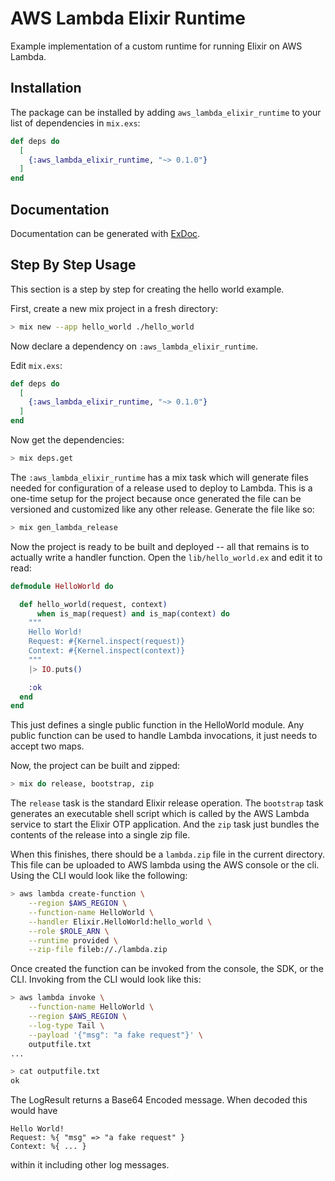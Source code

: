 # AWS Lambda Elixir Runtime

Example implementation of a custom runtime for running Elixir on AWS Lambda.

## Installation

The package can be installed by adding `aws_lambda_elixir_runtime` to your list
of dependencies in `mix.exs`:

```elixir
def deps do
  [
    {:aws_lambda_elixir_runtime, "~> 0.1.0"}
  ]
end
```

## Documentation

Documentation can be generated with
[ExDoc](https://github.com/elixir-lang/ex_doc).

## Step By Step Usage

This section is a step by step for creating the hello world example.

First, create a new mix project in a fresh directory:

```sh
> mix new --app hello_world ./hello_world
```

Now declare a dependency on `:aws_lambda_elixir_runtime`.

Edit `mix.exs`:

```elixir
def deps do
  [
    {:aws_lambda_elixir_runtime, "~> 0.1.0"}
  ]
end
```

Now get the dependencies:

```sh
> mix deps.get
```

The `:aws_lambda_elixir_runtime` has a mix task which will generate files needed
for configuration of a release used to deploy to Lambda. This is a one-time setup
for the project because once generated the file can be versioned and customized
like any other release. Generate the file like so:

```sh
> mix gen_lambda_release
```

Now the project is ready to be built and deployed -- all that remains is to
actually write a handler function. Open the `lib/hello_world.ex` and edit it
to read:

```elixir
defmodule HelloWorld do

  def hello_world(request, context)
      when is_map(request) and is_map(context) do
    """
    Hello World!
    Request: #{Kernel.inspect(request)}
    Context: #{Kernel.inspect(context)}
    """
    |> IO.puts()

    :ok
  end
end
```

This just defines a single public function in the HelloWorld module. Any
public function can be used to handle Lambda invocations, it just needs to
accept two maps.

Now, the project can be built and zipped:

```sh
> mix do release, bootstrap, zip
```

The `release` task is the standard Elixir release operation. The
`bootstrap` task generates an executable shell script which is called by the
AWS Lambda service to start the Elixir OTP application. And the `zip` task just
bundles the contents of the release into a single zip file.

When this finishes, there should be a `lambda.zip` file in the current
directory. This file can be uploaded to AWS lambda using the AWS console or the
cli. Using the CLI would look like the following:

```sh
> aws lambda create-function \
    --region $AWS_REGION \
    --function-name HelloWorld \
    --handler Elixir.HelloWorld:hello_world \
    --role $ROLE_ARN \
    --runtime provided \
    --zip-file fileb://./lambda.zip
```

Once created the function can be invoked from the console, the SDK, or the CLI.
Invoking from the CLI would look like this:

```sh
> aws lambda invoke \
    --function-name HelloWorld \
    --region $AWS_REGION \
    --log-type Tail \
    --payload '{"msg": "a fake request"}' \
    outputfile.txt
...

> cat outputfile.txt
ok
```

The LogResult returns a Base64 Encoded message. When decoded this would have
```
Hello World!
Request: %{ "msg" => "a fake request" }
Context: %{ ... }
```
within it including other log messages.
